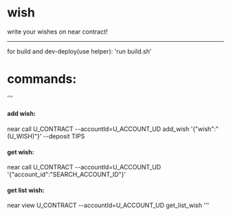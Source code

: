 # wish


write your wishes on near contract!
_____
  for build and dev-deploy(use helper):
 'run build.sh'
 # commands:
 '''
 #### add wish:
 near call U_CONTRACT  --accountId=U_ACCOUNT_UD add_wish '{"wish":"(U_WISH)"}' --deposit TIPS
 #### get wish:
 near call U_CONTRACT  --accountId=U_ACCOUNT_UD '{"account_id":"SEARCH_ACCOUNT_ID"}' 
 #### get list wish: 
 near view U_CONTRACT  --accountId=U_ACCOUNT_UD get_list_wish 
 '''
 
 
